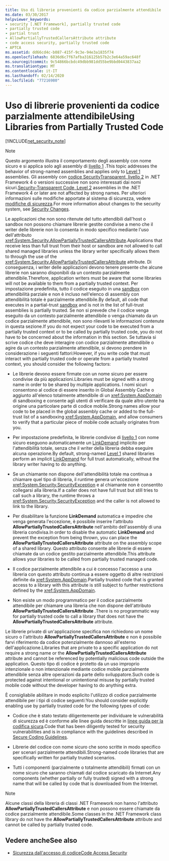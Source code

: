 ```yaml
---
title: Uso di librerie provenienti da codice parzialmente attendibile
ms.date: 03/30/2017
helpviewer_keywords:
- security [.NET Framework], partially trusted code
- partially trusted code
- partial trust
- AllowPartiallyTrustedCallersAttribute attribute
- code access security, partially trusted code
- APTCA
ms.assetid: dd66cd4c-b087-415f-9c3e-94e3a1835f74
ms.openlocfilehash: 6836d6c7f67afba316125b57b2c3e64a59ac648f
ms.sourcegitcommit: 9c54866bcbdc49dbb981dd55be9bbd0443837aa2
ms.translationtype: MT
ms.contentlocale: it-IT
ms.lasthandoff: 02/14/2020
ms.locfileid: "77216980"
---
```

# <a name="using-libraries-from-partially-trusted-code"></a><span data-ttu-id="27dfb-102">Uso di librerie provenienti da codice parzialmente attendibile</span><span class="sxs-lookup"><span data-stu-id="27dfb-102">Using Libraries from Partially Trusted Code</span></span>
[!INCLUDE[net_security_note](../../../includes/net-security-note-md.md)]  
  
> [!NOTE]
> <span data-ttu-id="27dfb-103">Questo argomento illustra il comportamento degli assembly con nome sicuro e si applica solo agli assembly di [livello 1](security-transparent-code-level-1.md) .</span><span class="sxs-lookup"><span data-stu-id="27dfb-103">This topic addresses the behavior of strong-named assemblies and applies only to [Level 1](security-transparent-code-level-1.md) assemblies.</span></span> <span data-ttu-id="27dfb-104">Gli assembly con [codice SecurityTransparent, livello 2](security-transparent-code-level-2.md) in .NET Framework 4 o versioni successive non sono interessati dai nomi sicuri.</span><span class="sxs-lookup"><span data-stu-id="27dfb-104">[Security-Transparent Code, Level 2](security-transparent-code-level-2.md) assemblies in the .NET Framework 4 or later are not affected by strong names.</span></span> <span data-ttu-id="27dfb-105">Per ulteriori informazioni sulle modifiche apportate al sistema di sicurezza, vedere [modifiche di sicurezza](../security/security-changes.md).</span><span class="sxs-lookup"><span data-stu-id="27dfb-105">For more information about changes to the security system, see [Security Changes](../security/security-changes.md).</span></span>  
  
 <span data-ttu-id="27dfb-106">Le applicazioni che non sono ritenute del tutto attendibili dall'host o sandbox non possono chiamare librerie gestite condivise a meno che il writer delle librerie non lo consenta in modo specifico mediante l'uso dell'attributo <xref:System.Security.AllowPartiallyTrustedCallersAttribute>.</span><span class="sxs-lookup"><span data-stu-id="27dfb-106">Applications that receive less than full trust from their host or sandbox are not allowed to call shared managed libraries unless the library writer specifically allows them to through the use of the <xref:System.Security.AllowPartiallyTrustedCallersAttribute> attribute.</span></span> <span data-ttu-id="27dfb-107">Di conseguenza, i writer delle applicazioni devono tenere presente che alcune librerie non saranno disponibili da un contesto parzialmente attendibile.</span><span class="sxs-lookup"><span data-stu-id="27dfb-107">Therefore, application writers must be aware that some libraries will not be available to them from a partially trusted context.</span></span> <span data-ttu-id="27dfb-108">Per impostazione predefinita, tutto il codice eseguito in una [sandbox](how-to-run-partially-trusted-code-in-a-sandbox.md) con attendibilità parziale e non è incluso nell'elenco di assembly con attendibilità totale è parzialmente attendibile.</span><span class="sxs-lookup"><span data-stu-id="27dfb-108">By default, all code that executes in a partial-trust [sandbox](how-to-run-partially-trusted-code-in-a-sandbox.md) and is not in the list of full-trust assemblies is partially trusted.</span></span> <span data-ttu-id="27dfb-109">Se non si prevede che il codice venga eseguito da un contesto parzialmente attendibile o venga chiamato da un codice parzialmente attendibile, non sono rilevanti le informazioni contenute in questa sezione.</span><span class="sxs-lookup"><span data-stu-id="27dfb-109">If you do not expect your code to be executed from a partially trusted context or to be called by partially trusted code, you do not have to be concerned about the information in this section.</span></span> <span data-ttu-id="27dfb-110">Se tuttavia si scrive codice che deve interagire con codice parzialmente attendibile o agire da un contesto parzialmente attendibile, si devono prendere in considerazione i seguenti fattori:</span><span class="sxs-lookup"><span data-stu-id="27dfb-110">However, if you write code that must interact with partially trusted code or operate from a partially trusted context, you should consider the following factors:</span></span>  
  
- <span data-ttu-id="27dfb-111">Le librerie devono essere firmate con un nome sicuro per essere condivise da più applicazioni.</span><span class="sxs-lookup"><span data-stu-id="27dfb-111">Libraries must be signed with a strong name in order to be shared by multiple applications.</span></span> <span data-ttu-id="27dfb-112">I nomi sicuri consentono al codice di essere inserito in Global Assembly Cache o aggiunto all'elenco totalmente attendibile di un <xref:System.AppDomain> di sandboxing e consente agli utenti di verificare da quale altro utente ha origine una particolare parte di codice mobile.</span><span class="sxs-lookup"><span data-stu-id="27dfb-112">Strong names allow your code to be placed in the global assembly cache or added to the full-trust list of a sandboxing <xref:System.AppDomain>, and allow consumers to verify that a particular piece of mobile code actually originates from you.</span></span>  
  
- <span data-ttu-id="27dfb-113">Per impostazione predefinita, le librerie condivise di [livello 1](security-transparent-code-level-1.md) con nome sicuro eseguono automaticamente un [LinkDemand](link-demands.md) implicito per l'attendibilità totale, senza che il writer della libreria debba eseguire alcuna operazione.</span><span class="sxs-lookup"><span data-stu-id="27dfb-113">By default, strong-named [Level 1](security-transparent-code-level-1.md) shared libraries perform an implicit [LinkDemand](link-demands.md) for full trust automatically, without the library writer having to do anything.</span></span>  
  
- <span data-ttu-id="27dfb-114">Se un chiamante non dispone dell'attendibilità totale ma continua a chiamare quel tipo di libreria, il runtime genera un'eccezione <xref:System.Security.SecurityException> e al chiamante non è consentito collegarsi alla libreria.</span><span class="sxs-lookup"><span data-stu-id="27dfb-114">If a caller does not have full trust but still tries to call such a library, the runtime throws a <xref:System.Security.SecurityException> and the caller is not allowed to link to the library.</span></span>  
  
- <span data-ttu-id="27dfb-115">Per disabilitare la funzione **LinkDemand** automatica e impedire che venga generata l'eccezione, è possibile inserire l'attributo **AllowPartiallyTrustedCallersAttribute** nell'ambito dell'assembly di una libreria condivisa.</span><span class="sxs-lookup"><span data-stu-id="27dfb-115">In order to disable the automatic **LinkDemand** and prevent the exception from being thrown, you can place the **AllowPartiallyTrustedCallersAttribute** attribute on the assembly scope of a shared library.</span></span> <span data-ttu-id="27dfb-116">Questo attributo consente alle librerie di essere chiamate da un codice gestito parzialmente attendibile.</span><span class="sxs-lookup"><span data-stu-id="27dfb-116">This attribute allows your libraries to be called from partially trusted managed code.</span></span>  
  
- <span data-ttu-id="27dfb-117">Il codice parzialmente attendibile a cui è concesso l'accesso a una libreria con questo attributo continua a essere oggetto di altre restrizioni definite da <xref:System.AppDomain>.</span><span class="sxs-lookup"><span data-stu-id="27dfb-117">Partially trusted code that is granted access to a library with this attribute is still subject to further restrictions defined by the <xref:System.AppDomain>.</span></span>  
  
- <span data-ttu-id="27dfb-118">Non esiste un modo programmatico per il codice parzialmente attendibile per chiamare una libreria che non dispone dell'attributo **AllowPartiallyTrustedCallersAttribute** .</span><span class="sxs-lookup"><span data-stu-id="27dfb-118">There is no programmatic way for partially trusted code to call a library that does not have the **AllowPartiallyTrustedCallersAttribute** attribute.</span></span>  
  
 <span data-ttu-id="27dfb-119">Le librerie private di un'applicazione specifica non richiedono un nome sicuro o l'attributo **AllowPartiallyTrustedCallersAttribute** e non è possibile farvi riferimento da codice potenzialmente dannoso all'esterno dell'applicazione.</span><span class="sxs-lookup"><span data-stu-id="27dfb-119">Libraries that are private to a specific application do not require a strong name or the **AllowPartiallyTrustedCallersAttribute** attribute and cannot be referenced by potentially malicious code outside the application.</span></span> <span data-ttu-id="27dfb-120">Questo tipo di codice è protetto da un uso improprio intenzionale o non intenzionale mediante codice mobile parzialmente attendibile senza altre operazioni da parte dello sviluppatore.</span><span class="sxs-lookup"><span data-stu-id="27dfb-120">Such code is protected against intentional or unintentional misuse by partially trusted mobile code without the developer having to do anything extra.</span></span>  
  
 <span data-ttu-id="27dfb-121">È consigliabile abilitare in modo esplicito l'utilizzo di codice parzialmente attendibile per i tipi di codice seguenti:</span><span class="sxs-lookup"><span data-stu-id="27dfb-121">You should consider explicitly enabling use by partially trusted code for the following types of code:</span></span>  
  
- <span data-ttu-id="27dfb-122">Codice che è stato testato diligentemente per individuare le vulnerabilità di sicurezza ed è conforme alle linee guida descritte in [linee guida per la codifica sicura](../../standard/security/secure-coding-guidelines.md).</span><span class="sxs-lookup"><span data-stu-id="27dfb-122">Code that has been diligently tested for security vulnerabilities and is in compliance with the guidelines described in [Secure Coding Guidelines](../../standard/security/secure-coding-guidelines.md).</span></span>  
  
- <span data-ttu-id="27dfb-123">Librerie del codice con nome sicuro che sono scritte in modo specifico per scenari parzialmente attendibili.</span><span class="sxs-lookup"><span data-stu-id="27dfb-123">Strong-named code libraries that are specifically written for partially trusted scenarios.</span></span>  
  
- <span data-ttu-id="27dfb-124">Tutti i componenti (parzialmente o totalmente attendibili) firmati con un nome sicuro che saranno chiamati dal codice scaricato da Internet.</span><span class="sxs-lookup"><span data-stu-id="27dfb-124">Any components (whether partially or fully trusted) signed with a strong name that will be called by code that is downloaded from the Internet.</span></span>  
  
> [!NOTE]
> <span data-ttu-id="27dfb-125">Alcune classi della libreria di classi .NET Framework non hanno l'attributo **AllowPartiallyTrustedCallersAttribute** e non possono essere chiamate da codice parzialmente attendibile.</span><span class="sxs-lookup"><span data-stu-id="27dfb-125">Some classes in the .NET Framework class library do not have the **AllowPartiallyTrustedCallersAttribute** attribute and cannot be called by partially trusted code.</span></span>  
  
## <a name="see-also"></a><span data-ttu-id="27dfb-126">Vedere anche</span><span class="sxs-lookup"><span data-stu-id="27dfb-126">See also</span></span>

- [<span data-ttu-id="27dfb-127">Sicurezza dall'accesso di codice</span><span class="sxs-lookup"><span data-stu-id="27dfb-127">Code Access Security</span></span>](code-access-security.md)
